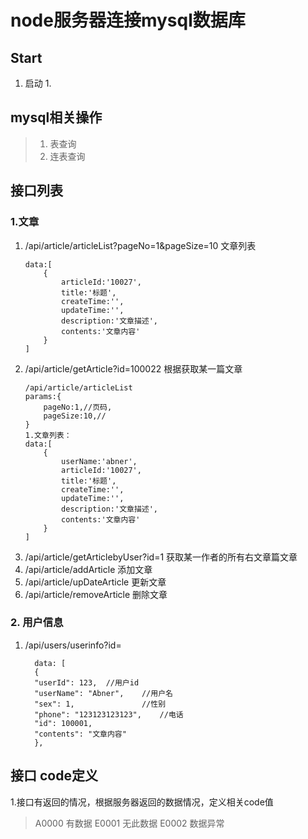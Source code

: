 # node服务器连接mysql数据库
## Start
1. 启动
   1. 
## mysql相关操作
>1. 表查询 
>2. 连表查询

## 接口列表

### 1.文章
  1. /api/article/articleList?pageNo=1&pageSize=10   文章列表
      ```
      data:[
          {
              articleId:'10027',
              title:'标题',
              createTime:'',
              updateTime:'',
              description:'文章描述',
              contents:'文章内容'
          }
      ]
      ```
  2. /api/article/getArticle?id=100022   根据获取某一篇文章
      ```
      /api/article/articleList
      params:{
          pageNo:1,//页码,
          pageSize:10,//
      }
      1.文章列表：
      data:[
          {
              userName:'abner',
              articleId:'10027',
              title:'标题',
              createTime:'',
              updateTime:'',
              description:'文章描述',
              contents:'文章内容'
          }
      ]
      ```
  3. /api/article/getArticlebyUser?id=1   获取某一作者的所有右文章篇文章
  4. /api/article/addArticle   添加文章
  5. /api/article/upDateArticle   更新文章
  6. /api/article/removeArticle   删除文章
  
### 2. 用户信息
  1. /api/users/userinfo?id=
      ```
        data: [
        {
        "userId": 123,  //用户id
        "userName": "Abner",    //用户名
        "sex": 1,               //性别
        "phone": "123123123123",    //电话
        "id": 100001,           
        "contents": "文章内容"
        },
      ```

## 接口 code定义

1.接口有返回的情况，根据服务器返回的数据情况，定义相关code值
> A0000     有数据 
> E0001     无此数据
> E0002     数据异常